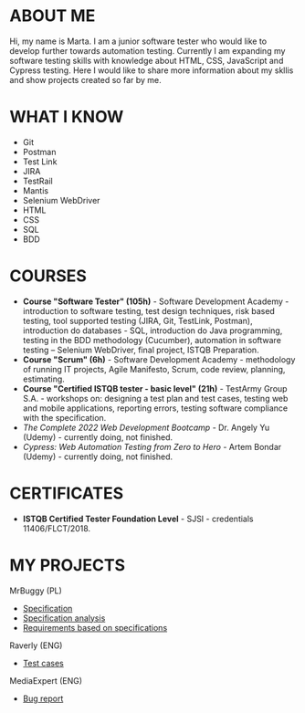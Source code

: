 # ABOUT ME
Hi, my name is Marta. I am a junior software tester who would like to develop further towards automation testing. Currently I am expanding my software testing skills with knowledge about HTML, CSS, JavaScript and Cypress testing. Here I would like to share more information about my skllis and show projects created so far by me.

# WHAT I KNOW

* Git
* Postman
* Test Link
* JIRA
* TestRail
* Mantis
* Selenium WebDriver
* HTML
* CSS
* SQL
* BDD

# COURSES

* **Course "Software Tester" (105h)** - Software Development Academy - introduction to software testing, test design techniques, risk based testing, tool supported testing (JIRA, Git, TestLink, Postman), introduction do databases - SQL, introduction do Java programming, testing in the BDD methodology (Cucumber), automation in software testing – Selenium WebDriver, final project, ISTQB Preparation.
* **Course "Scrum" (6h)** - Software Development Academy -  methodology of running IT projects, Agile Manifesto, Scrum, code review, planning, estimating.
* **Course "Certified ISTQB tester - basic level" (21h)** - TestArmy Group S.A. - workshops on: designing a test plan and test cases, testing web and mobile applications, reporting errors, testing software compliance with the specification.
* *The Complete 2022 Web Development Bootcamp* - Dr. Angely Yu (Udemy) - currently doing, not finished.
* *Cypress: Web Automation Testing from Zero to Hero* - Artem Bondar (Udemy) - currently doing, not finished.


# CERTIFICATES

* **ISTQB Certified Tester Foundation Level** - SJSI - credentials  11406/FLCT/2018.

# MY PROJECTS

MrBuggy (PL) 
  * [Specification](http://mrbuggy.pl/mrbuggy3/dfiles/Specyfikacja_Mr_Buggy_3.pdf)
  * [Specification analysis](https://docs.google.com/spreadsheets/d/1u4Aoek9wRvd07Ep4CGLc4eyxg3iEhv_JMe89EIg1c3s/edit?usp=sharing)
  * [Requirements based on specifications](https://docs.google.com/spreadsheets/d/1RROIZLBDkVsf-YKzXwF8KJa3dlIsrPjsl-uk6jS2ZzY/edit?usp=sharing)

Raverly (ENG)
 * [Test cases](https://docs.google.com/spreadsheets/d/1LCgCA2isDBciUdXAKS01OD6W9Di4EYaD/edit?usp=sharing&ouid=116054496240431916799&rtpof=true&sd=true)

MediaExpert (ENG)
 * [Bug report](https://drive.google.com/file/d/1eiznaw3AhDIQdTVqIpUwY0tAYdtTJasx/view?usp=sharing)







